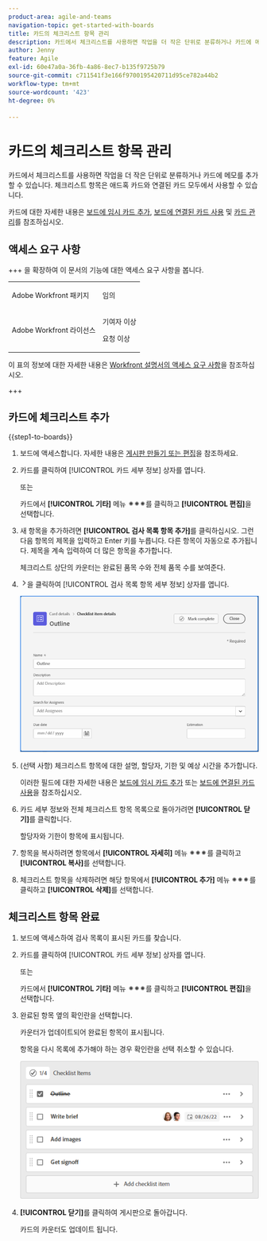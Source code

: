 ```yaml
---
product-area: agile-and-teams
navigation-topic: get-started-with-boards
title: 카드의 체크리스트 항목 관리
description: 카드에서 체크리스트를 사용하면 작업을 더 작은 단위로 분류하거나 카드에 메모를 추가할 수 있습니다. 체크리스트 항목은 애드혹 카드와 연결된 카드 모두에서 사용할 수 있습니다.
author: Jenny
feature: Agile
exl-id: 60e47a0a-36fb-4a86-8ec7-b135f9725b79
source-git-commit: c711541f3e166f9700195420711d95ce782a44b2
workflow-type: tm+mt
source-wordcount: '423'
ht-degree: 0%

---
```


# 카드의 체크리스트 항목 관리

카드에서 체크리스트를 사용하면 작업을 더 작은 단위로 분류하거나 카드에 메모를 추가할 수 있습니다. 체크리스트 항목은 애드혹 카드와 연결된 카드 모두에서 사용할 수 있습니다.

카드에 대한 자세한 내용은 [보드에 임시 카드 추가](/help/quicksilver/agile/get-started-with-boards/add-card-to-board.md), [보드에 연결된 카드 사용](/help/quicksilver/agile/get-started-with-boards/connected-cards.md) 및 [카드 관리](/help/quicksilver/agile/get-started-with-boards/move-board-items.md)를 참조하십시오.

## 액세스 요구 사항

+++ 을 확장하여 이 문서의 기능에 대한 액세스 요구 사항을 봅니다.

<table style="table-layout:auto"> 
 <col> 
 <col> 
 <tbody> 
  <tr> 
   <td role="rowheader">Adobe Workfront 패키지</td> 
   <td> <p>임의</p> </td> 
  </tr> 
  <tr> 
   <td role="rowheader">Adobe Workfront 라이선스</td> 
   <td> 
   <p>기여자 이상</p> 
   <p>요청 이상</p>
   </td> 
  </tr> 
 </tbody> 
</table>

이 표의 정보에 대한 자세한 내용은 [Workfront 설명서의 액세스 요구 사항](/help/quicksilver/administration-and-setup/add-users/access-levels-and-object-permissions/access-level-requirements-in-documentation.md)을 참조하십시오.

+++

## 카드에 체크리스트 추가

{{step1-to-boards}}

1. 보드에 액세스합니다. 자세한 내용은 [게시판 만들기 또는 편집](../../agile/get-started-with-boards/create-edit-board.md)을 참조하세요.
1. 카드를 클릭하여 [!UICONTROL 카드 세부 정보] 상자를 엽니다.

   또는

   카드에서 **[!UICONTROL 기타]** 메뉴 ![기타 메뉴](assets/more-icon-spectrum.png)를 클릭하고 **[!UICONTROL 편집]**&#x200B;을 선택합니다.

1. 새 항목을 추가하려면 **[!UICONTROL 검사 목록 항목 추가]**&#x200B;를 클릭하십시오. 그런 다음 항목의 제목을 입력하고 Enter 키를 누릅니다. 다른 항목이 자동으로 추가됩니다. 제목을 계속 입력하여 더 많은 항목을 추가합니다.

   체크리스트 상단의 카운터는 완료된 품목 수와 전체 품목 수를 보여준다.

1. ![세부 정보 아이콘](assets/checklist-chevron.png)을 클릭하여 [!UICONTROL 검사 목록 항목 세부 정보] 상자를 엽니다.

   ![체크리스트 항목 세부 정보 상자](assets/checklist-item-details.png)

1. (선택 사항) 체크리스트 항목에 대한 설명, 할당자, 기한 및 예상 시간을 추가합니다.

   이러한 필드에 대한 자세한 내용은 [보드에 임시 카드 추가](/help/quicksilver/agile/get-started-with-boards/add-card-to-board.md) 또는 [보드에 연결된 카드 사용](/help/quicksilver/agile/get-started-with-boards/connected-cards.md)을 참조하십시오.

1. 카드 세부 정보와 전체 체크리스트 항목 목록으로 돌아가려면 **[!UICONTROL 닫기]**&#x200B;를 클릭합니다.

   할당자와 기한이 항목에 표시됩니다.

1. 항목을 복사하려면 항목에서 **[!UICONTROL 자세히]** 메뉴 ![추가 메뉴](assets/more-icon-spectrum.png)를 클릭하고 **[!UICONTROL 복사]**&#x200B;를 선택합니다.
1. 체크리스트 항목을 삭제하려면 해당 항목에서 **[!UICONTROL 추가]** 메뉴 ![추가 메뉴](assets/more-icon-spectrum.png)를 클릭하고 **[!UICONTROL 삭제]**&#x200B;를 선택합니다.

## 체크리스트 항목 완료

1. 보드에 액세스하여 검사 목록이 표시된 카드를 찾습니다.
1. 카드를 클릭하여 [!UICONTROL 카드 세부 정보] 상자를 엽니다.

   또는

   카드에서 **[!UICONTROL 기타]** 메뉴 ![기타 메뉴](assets/more-icon-spectrum.png)를 클릭하고 **[!UICONTROL 편집]**&#x200B;을 선택합니다.

1. 완료된 항목 옆의 확인란을 선택합니다.

   카운터가 업데이트되어 완료된 항목이 표시됩니다.

   항목을 다시 목록에 추가해야 하는 경우 확인란을 선택 취소할 수 있습니다.

   ![완료된 체크리스트 항목](assets/checklist-items-with-chevron.png)

1. **[!UICONTROL 닫기]**&#x200B;를 클릭하여 게시판으로 돌아갑니다.

   카드의 카운터도 업데이트 됩니다.
